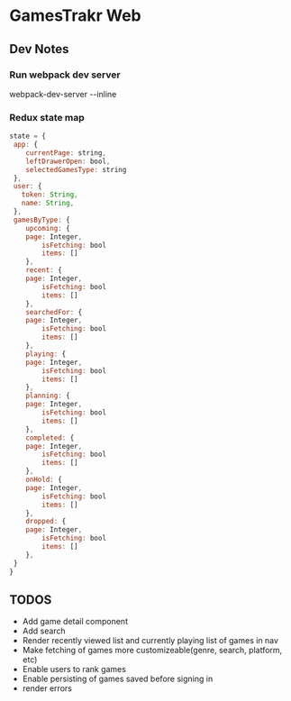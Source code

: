 # GamesTrakr Web
## Dev Notes
### Run webpack dev server
webpack-dev-server --inline

### Redux state map
```javascript
state = {
 app: {
	currentPage: string,
	leftDrawerOpen: bool,
	selectedGamesType: string
 },
 user: {
   token: String,
   name: String,
 },
 gamesByType: {
	upcoming: {
    page: Integer,
		isFetching: bool
		items: []
	},
	recent: {
    page: Integer,
		isFetching: bool
		items: []
	},
	searchedFor: {
    page: Integer,
		isFetching: bool
		items: []
	},
	playing: {
    page: Integer,
		isFetching: bool
		items: []
	},
	planning: {
    page: Integer,
		isFetching: bool
		items: []
	},
	completed: {
    page: Integer,
		isFetching: bool
		items: []
	},
	onHold: {
    page: Integer,
		isFetching: bool
		items: []
	},
	dropped: {
    page: Integer,
		isFetching: bool
		items: []
	},
 }
}
```


## TODOS
* Add game detail component
* Add search
* Render recently viewed list and currently playing list of games in nav
* Make fetching of games more customizeable(genre, search, platform, etc)
* Enable users to rank games
* Enable persisting of games saved before signing in
* render errors
